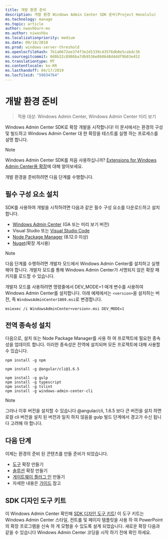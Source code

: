```yaml
---
title: 개발 환경 준비
description: 개발 환경 Windows Admin Center SDK 준비(Project Honolulu)
ms.technology: manage
ms.topic: article
author: nwashburn-ms
ms.author: niwashbu
ms.localizationpriority: medium
ms.date: 09/18/2018
ms.prod: windows-server-threshold
ms.openlocfilehash: 7b1a0672ee374f3e2d1339c43576db0e5cabdc36
ms.sourcegitcommit: 0d0b32c8986ba7db9536e0b8648d4ddf9b03e452
ms.translationtype: MT
ms.contentlocale: ko-KR
ms.lasthandoff: 04/17/2019
ms.locfileid: "59834764"
---
```

# <a name="prepare-your-development-environment"></a>개발 환경 준비

>적용 대상: Windows Admin Center, Windows Admin Center 미리 보기

Windows Admin Center SDK로 확장 개발을 시작합니다!  이 문서에서는 환경의 구성 및 빌드하고 Windows Admin Center 대 한 확장을 테스트를 실행 하는 프로세스를 설명 합니다.

> [!NOTE]
> Windows Admin Center SDK를 처음 사용하십니까?  [Extensions for Windows Admin Center용 확장](extensibility-overview.md)에 대해 알아보세요.

개발 환경을 준비하려면 다음 단계를 수행합니다.

## <a name="install-prerequisites"></a>필수 구성 요소 설치

SDK를 사용하여 개발을 시작하려면 다음과 같은 필수 구성 요소를 다운로드하고 설치합니다.

* [Windows Admin Center](https://aka.ms/WACDownloadPage) (GA 또는 미리 보기 버전)
* Visual Studio 또는 [Visual Studio Code](http://code.visualstudio.com)
* [Node Package Manager](https://npmjs.com/get-npm) (8.12.0 이상)
* [Nuget](https://www.nuget.org/downloads)(확장 게시용)

> [!NOTE]
> 다음 단계를 수행하려면 개발자 모드에서 Windows Admin Center를 설치하고 실행해야 합니다. 개발자 모드를 통해 Windows Admin Center가 서명되지 않은 확장 패키지를 로드할 수 있습니다.
>
>  개발자 모드를 사용하려면 명령줄에서 DEV_MODE=1 매개 변수를 사용하여 Windows Admin Center를 설치합니다. 아래 예제에서는 ```<version>```을 설치하는 버전, 즉 ```WindowsAdminCenter1809.msi```로 변경합니다.
>
> ```msiexec /i WindowsAdminCenter<version>.msi DEV_MODE=1```

## <a name="install-global-dependencies"></a>전역 종속성 설치

다음으로, 설치 또는 Node Package Manager를 사용 하 여 프로젝트에 필요한 종속성을 업데이트 합니다. 이러한 종속성은 전역에 설치되며 모든 프로젝트에 대해 사용할 수 있습니다.

```
npm install -g npm

npm install -g @angular/cli@1.6.5

npm install -g gulp
npm install -g typescript
npm install -g tslint
npm install -g windows-admin-center-cli
```

>[!NOTE]
>그러나 이후 버전을 설치할 수 있습니다 @angular/cli, 1.6.5 보다 큰 버전을 설치 하면 로컬 cli 버전을 설치 된 버전과 일치 하지 않음을 gulp 빌드 단계에서 경고가 수신 됩니다 고려해 야 합니다.

## <a name="next-steps"></a>다음 단계

이제는 환경의 준비 된 콘텐츠를 만들 준비가 되었습니다.

- [도구](develop-tool.md) 확장 만들기
- [솔루션](develop-solution.md) 확장 만들기
- [게이트웨이 플러그 인](develop-gateway-plugin.md) 만들기
- 자세한 내용은 [가이드](guides.md) 참고

## <a name="sdk-design-toolkit"></a>SDK 디자인 도구 키트

이 Windows Admin Center 확인해 [SDK 디자인 도구 키트](https://github.com/Microsoft/windows-admin-center-sdk/blob/master/WindowsAdminCenterDesignToolkit.zip)! 이 도구 키트는 Windows Admin Center 스타일, 컨트롤 및 페이지 템플릿을 사용 하 여 PowerPoint의 확장 프로그램을 신속 하 게 모형을 수 있도록 설계 되었습니다. 새로운 확장 다음과 같을 수 있습니다 Windows Admin Center 코딩을 시작 하기 전에 확인 하세요.

